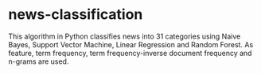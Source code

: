 # news-classification
This algorithm in Python classifies news into 31 categories using Naive Bayes, Support Vector Machine, Linear Regression and Random Forest. As feature, term frequency, term frequency-inverse document frequency and n-grams are used.
